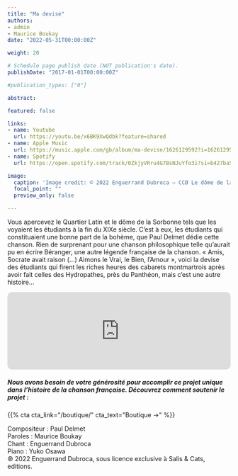 ```yaml
---
title: "Ma devise"
authors:
- admin
- Maurice Boukay
date: "2022-05-31T00:00:00Z"

weight: 20

# Schedule page publish date (NOT publication's date).
publishDate: "2017-01-01T00:00:00Z"

#publication_types: ["0"]

abstract: 

featured: false

links:
- name: Youtube
  url: https://youtu.be/x6BK9XwQdbk?feature=shared
- name: Apple Music
  url: https://music.apple.com/gb/album/ma-devise/1626129592?i=1626129594
- name: Spotify
  url: https://open.spotify.com/track/0ZkjyVRru4G7BsNJuYfo3i?si=b427ba5b2e1c47e1

image:
  caption: 'Image credit: © 2022 Enguerrand Dubroca – CCØ Le dôme de la Sorbonne vers 1890, par Hyppolite Blancard – Paris Collections / Musée Carnavalet'
  focal_point: ""
  preview_only: false

---
```


Vous apercevez le Quartier Latin et le dôme de la Sorbonne tels que les voyaient les étudiants à la fin du XIXe siècle. C’est à eux, les étudiants qui constituaient une bonne part de la bohème, que Paul Delmet dédie cette chanson. Rien de surprenant pour une chanson philosophique telle qu’aurait pu en écrire Béranger, une autre légende française de la chanson. « Amis, Socrate avait raison (…) Aimons le Vrai, le Bien, l’Amour », voici la devise des étudiants qui firent les riches heures des cabarets montmartrois après avoir fait celles des Hydropathes, près du Panthéon, mais c’est une autre histoire…


<iframe allow="autoplay *; encrypted-media *; fullscreen *; clipboard-write" frameborder="0" height="175" style="width:100%;max-width:720px;overflow:hidden;border-radius:10px;" sandbox="allow-forms allow-popups allow-same-origin allow-scripts allow-storage-access-by-user-activation allow-top-navigation-by-user-activation" src="https://embed.music.apple.com/gb/album/ma-devise/1626129592?i=1626129594"></iframe>

##### Nous avons besoin de votre générosité pour accomplir ce projet unique dans l’histoire de la chanson française. Découvrez comment soutenir le projet :
{{% cta cta_link="/boutique/" cta_text="Boutique →" %}}

<p>Compositeur : Paul Delmet <br>
Paroles : Maurice Boukay<br>
Chant : Enguerrand Dubroca<br>
Piano : Yuko Osawa<br>
℗ 2022 Enguerrand Dubroca, sous licence exclusive à Salis & Cats, editions.</p>


